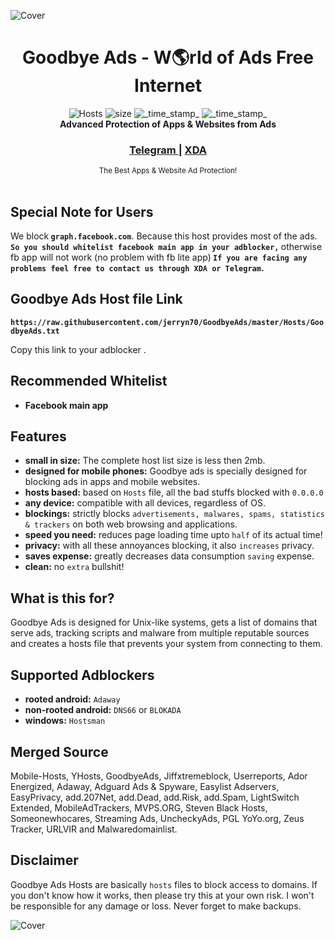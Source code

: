 ![Cover](http://i.imgur.com/k5kuhMB.jpg)

<h1 align="center">Goodbye Ads - W🌎rld of Ads Free Internet</h1> 

<div align="center">
  <!-- Hosts -->
    <img src="https://img.shields.io/badge/Hosts-70k-ff69b4.svg?longCache=true&style=flat-square"
      alt="Hosts" />
  <!-- Size -->
    <img src="https://img.shields.io/badge/Size-1.82mb-blue.svg?longCache=true&style=flat-square"
      alt="size" />
  <!-- Last Updated -->
    <img src="https://img.shields.io/badge/Updated-Sep 04, 2018-orange.svg?longCache=true&style=flat-square"
      alt="_time_stamp_" />
  <!-- Status -->
    <img src="https://img.shields.io/badge/Status-Stable-green.svg?longCache=true&style=flat-square"
      alt="_time_stamp_" />
</div>

<div align="center">
  <strong>Advanced Protection of Apps & Websites from Ads</strong>
</div>

<div align="center">
  <h3>
    <a href="https://t.me/GoodbyeAds">
      Telegram
    </a>
    <span> | </span>
    <a href="https://forum.xda-developers.com/android/software-hacking/goodbye-ads-advanced-protection-ads-ad-t3827269">
      XDA
    </a>
  </h3>
</div>

<div align="center">
  <sub>The Best Apps & Website Ad Protection!</div>
  </br>
 

## Special Note for Users

 We block<strong> `graph.facebook.com`</strong>. Because this host provides most of the ads. <strong>`So you should whitelist facebook main app in your adblocker,` </strong>otherwise fb app will not work (no problem with fb lite app)<strong> `If you are facing any problems feel free to contact us through XDA or Telegram`.</strong>

## Goodbye Ads Host file Link

<strong>`https://raw.githubusercontent.com/jerryn70/GoodbyeAds/master/Hosts/GoodbyeAds.txt`</strong>

Copy this link to your adblocker .

## Recommended Whitelist

- __Facebook main app__
 
## Features

- __small in size:__ The complete host list size is less then 2mb.
- __designed for mobile phones:__ Goodbye ads is specially designed for blocking ads in apps and mobile websites.
- __hosts based:__ based on `Hosts` file, all the bad stuffs blocked with `0.0.0.0`
- __any device:__ compatible with all devices, regardless of OS.
- __blockings:__ strictly blocks `advertisements, malwares, spams, statistics & trackers` on both web browsing and applications.
- __speed you need:__ reduces page loading time upto `half` of its actual time!
- __privacy:__ with all these annoyances blocking, it also `increases` privacy.
- __saves expense:__ greatly decreases data consumption `saving` expense.
- __clean:__ no `extra` bullshit! 

## What is this for?

 Goodbye Ads is designed for Unix-like systems, gets a list of domains that serve ads, tracking scripts and malware from multiple reputable sources and creates a hosts file that prevents your system from connecting to them.

## Supported Adblockers

- __rooted android:__ `Adaway`
- __non-rooted android:__ `DNS66` or `BLOKADA`
- __windows:__ `Hostsman`

## Merged Source

Mobile-Hosts, YHosts, GoodbyeAds, Jiffxtremeblock, Userreports, Ador Energized, Adaway, Adguard Ads & Spyware, Easylist Adservers, EasyPrivacy, add.207Net, add.Dead, add.Risk, add.Spam, LightSwitch Extended, MobileAdTrackers, MVPS.ORG, Steven Black Hosts, Someonewhocares, Streaming Ads, UncheckyAds, PGL YoYo.org, Zeus Tracker, URLVIR and Malwaredomainlist.


## Disclaimer

Goodbye Ads Hosts are basically `hosts` files to block access to domains. If you don't know how it works, then please try this at your own risk. I won't be responsible for any damage or loss. Never forget to make backups.


![Cover](http://i.imgur.com/o2ikHsU.jpg)
